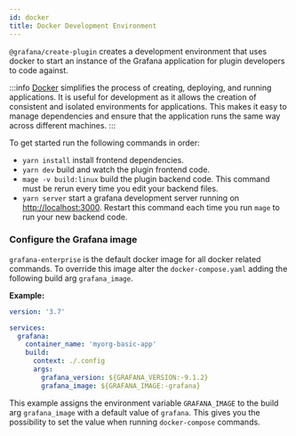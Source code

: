```yaml
---
id: docker
title: Docker Development Environment
---
```


`@grafana/create-plugin` creates a development environment that uses docker to start an instance of the Grafana application for plugin developers to code against.

:::info
[Docker](https://docs.docker.com/get-docker/) simplifies the process of creating, deploying, and running applications. It is useful for development as it allows the creation of consistent and isolated environments for applications. This makes it easy to manage dependencies and ensure that the application runs the same way across different machines.
:::

To get started run the following commands in order:

- `yarn install` install frontend dependencies.
- `yarn dev` build and watch the plugin frontend code.
- `mage -v build:linux` build the plugin backend code. This command must be rerun every time you edit your backend files.
- `yarn server` start a grafana development server running on [http://localhost:3000](http://localhost:3000). Restart this command each time you run `mage` to run your new backend code.

### Configure the Grafana image

`grafana-enterprise` is the default docker image for all docker related commands. To override this image alter the `docker-compose.yaml` adding the following build arg `grafana_image`.

**Example:**

```yaml
version: '3.7'

services:
  grafana:
    container_name: 'myorg-basic-app'
    build:
      context: ./.config
      args:
        grafana_version: ${GRAFANA_VERSION:-9.1.2}
        grafana_image: ${GRAFANA_IMAGE:-grafana}
```

This example assigns the environment variable `GRAFANA_IMAGE` to the build arg `grafana_image` with a default value of `grafana`. This gives you the possibility to set the value when running `docker-compose` commands.
